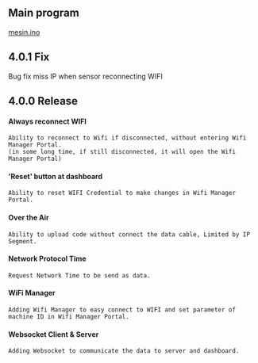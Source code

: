 ## Main program
[mesin.ino](https://github.com/asaddun/adyawinsa/blob/main/arduino/mesin/mesin.ino)

## 4.0.1 Fix
Bug fix miss IP when sensor reconnecting WIFI

## 4.0.0 Release
#### Always reconnect WIFI
    Ability to reconnect to Wifi if disconnected, without entering Wifi Manager Portal.
    (in some long time, if still disconnected, it will open the Wifi Manager Portal)

#### 'Reset' button at dashboard
    Ability to reset WIFI Credential to make changes in Wifi Manager Portal.

#### Over the Air
    Ability to upload code without connect the data cable, Limited by IP Segment.

#### Network Protocol Time
    Request Network Time to be send as data.

#### WiFi Manager
    Adding Wifi Manager to easy connect to WIFI and set parameter of machine ID in Wifi Manager Portal.

#### Websocket Client & Server
    Adding Websocket to communicate the data to server and dashboard.
